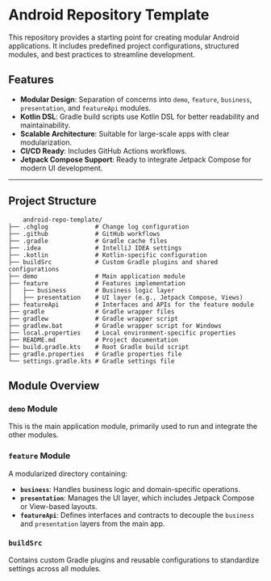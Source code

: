 # Android Repository Template

This repository provides a starting point for creating modular Android applications. It includes predefined project configurations, structured modules, and best practices to streamline development.

## Features

- **Modular Design**: Separation of concerns into `demo`, `feature`, `business`, `presentation`, and `featureApi` modules.
- **Kotlin DSL**: Gradle build scripts use Kotlin DSL for better readability and maintainability.
- **Scalable Architecture**: Suitable for large-scale apps with clear modularization.
- **CI/CD Ready**: Includes GitHub Actions workflows.
- **Jetpack Compose Support**: Ready to integrate Jetpack Compose for modern UI development.

---

## Project Structure
```
    android-repo-template/
├── .chglog             # Change log configuration
├── .github             # GitHub workflows
├── .gradle             # Gradle cache files
├── .idea               # IntelliJ IDEA settings
├── .kotlin             # Kotlin-specific configuration
├── buildSrc            # Custom Gradle plugins and shared configurations
├── demo                # Main application module
├── feature             # Features implementation
│   ├── business        # Business logic layer
│   ├── presentation    # UI layer (e.g., Jetpack Compose, Views)
├── featureApi          # Interfaces and APIs for the feature module
├── gradle              # Gradle wrapper files
├── gradlew             # Gradle wrapper script
├── gradlew.bat         # Gradle wrapper script for Windows
├── local.properties    # Local environment-specific properties
├── README.md           # Project documentation
├── build.gradle.kts    # Root Gradle build script
├── gradle.properties   # Gradle properties file
└── settings.gradle.kts # Gradle settings file
```

## Module Overview

### `demo` Module
This is the main application module, primarily used to run and integrate the other modules.

### `feature` Module
A modularized directory containing:

- **`business`**: Handles business logic and domain-specific operations.
- **`presentation`**: Manages the UI layer, which includes Jetpack Compose or View-based layouts.
- **`featureApi`**: Defines interfaces and contracts to decouple the `business` and `presentation` layers from the main app.

### `buildSrc`
Contains custom Gradle plugins and reusable configurations to standardize settings across all modules.

